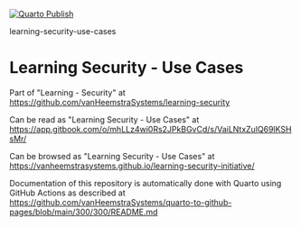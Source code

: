 [![Quarto Publish](https://github.com/vanHeemstraSystems/learning-security-use-cases/actions/workflows/publish.yml/badge.svg)](https://github.com/vanHeemstraSystems/learning-security-use-cases/actions/workflows/publish.yml)

learning-security-use-cases
# Learning Security - Use Cases

Part of "Learning - Security" at https://github.com/vanHeemstraSystems/learning-security

Can be read as "Learning Security - Use Cases" at https://app.gitbook.com/o/mhLLz4wi0Rs2JPkBGvCd/s/VaiLNtxZulQ69lKSHsMr/

Can be browsed as "Learning Security - Use Cases" at https://vanheemstrasystems.github.io/learning-security-initiative/

Documentation of this repository is automatically done with Quarto using GitHub Actions as described at https://github.com/vanHeemstraSystems/quarto-to-github-pages/blob/main/300/300/README.md
